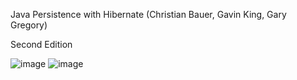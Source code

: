 Java Persistence with Hibernate (Christian Bauer, Gavin King, Gary Gregory)

Second Edition

![image](https://github.com/user-attachments/assets/c81cbce4-932c-449e-910e-d2066e4715e9) ![image](https://github.com/user-attachments/assets/30f3ec6a-8d3e-46ae-a4dd-9f5506a758f5)

